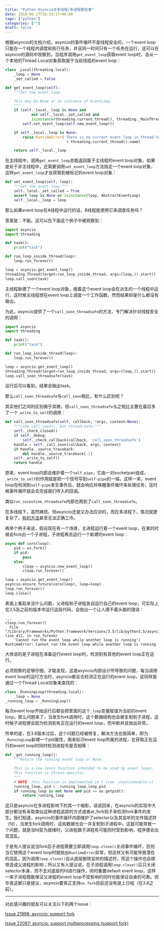 ```yaml
---
title: "Python Asyncio与多线程/多进程那些事"
date: 2018-06-27T16:33:17+08:00
tags: ["python"]
categories: [""]
draft: false
---
```


根据asyncio的文档介绍，asyncio的事件循环不是线程安全的，一个event loop只能在一个线程内调度和执行任务，并且同一时间只有一个任务在运行，这可以在asyncio的源码中观察到，当程序调用`get_event_loop`获取event loop时，会从一个本地的Thread Local对象获取属于当前线程的event loop：

```python
class _Local(threading.local):
    _loop = None
    _set_called = False

def get_event_loop(self):
    """Get the event loop.

    This may be None or an instance of EventLoop.
    """
    if (self._local._loop is None and
            not self._local._set_called and
            isinstance(threading.current_thread(), threading._MainThread)):
        self.set_event_loop(self.new_event_loop())

    if self._local._loop is None:
        raise RuntimeError('There is no current event loop in thread %r.'
                            % threading.current_thread().name)

    return self._local._loop
```

在主线程中，调用`get_event_loop`总能返回属于主线程的event loop对象，如果是处于非主线程中，还需要调用`set_event_loop`方法指定一个event loop对象，这样`get_event_loop`才会获取到被标记的event loop对象：

```python
def set_event_loop(self, loop):
    """Set the event loop."""
    self._local._set_called = True
    assert loop is None or isinstance(loop, AbstractEventLoop)
    self._local._loop = loop
```

那么如果event loop在A线程中运行的话，B线程能使用它来调度任务吗？

答案是：不能。这可以在下面这个例子中被观察到：

```python
import asyncio
import threading

def task():
    print("task")

def run_loop_inside_thread(loop):
    loop.run_forever()

loop = asyncio.get_event_loop()
threading.Thread(target=run_loop_inside_thread, args=(loop,)).start()
loop.call_soon(task)
```

主线程新建了一个event loop对象，接着这个event loop会在派生的一个线程中运行，这时候主线程想在event loop上调度一个工作函数，然而结果却是什么都没有输出。

为此，asyncio提供了一个`call_soon_threadsafe`的方法，专门解决针对线程安全的调用：

```python
import asyncio
import threading

def task():
    print("task")

def run_loop_inside_thread(loop):
    loop.run_forever()

loop = asyncio.get_event_loop()
threading.Thread(target=run_loop_inside_thread, args=(loop,)).start()
loop.call_soon_threadsafe(task)
```

运行后可以看到，结果会输出task。

那么`call_soon_threadsafe`与`call_soon`相比，有什么区别呢？

其实他们之间的区别微乎其微，但`call_soon_threadsafe`与之相比主要在最后多了一个`_write_to_self`的调用：

```python
def call_soon_threadsafe(self, callback, *args, context=None):
    """Like call_soon(), but thread-safe."""
    self._check_closed()
    if self._debug:
        self._check_callback(callback, 'call_soon_threadsafe')
    handle = self._call_soon(callback, args, context)
    if handle._source_traceback:
        del handle._source_traceback[-1]
    self._write_to_self()
    return handle
```

原来，event loop内部会维护着一个`self-pipe`，它由一对socketpair组成，`_write_to_self`的作用就是把一个信号写到`self-pipe`的一端，这样一来，event loop在检测到`self-pipe`发生事件后，就会响应并唤醒事件循环来处理任务，这时候事件循环就会去完成我们传入的回调。

类似`run_coroutine_threadsafe`内部也用到了`call_soon_threadsafe`。

在多线程下，虽然麻烦，但asyncio还是又办法应对的，而在多进程下，情况就更复杂了，[有的方法](https://link.zhihu.com/?target=https%3A//bugs.python.org/issue33688)甚至无法正确工作。

再举个例子来说，假设现在有一个场景，主进程运行着一个event loop，在某的时候会fork出一个子进程，子进程再去运行一个新建的event loop：

```python
async def coro(loop):
    pid = os.fork()
    if pid:
        pass
    else:
        cloop = asyncio.new_event_loop()
        cloop.run_forever()

loop = asyncio.get_event_loop()
asyncio.ensure_future(coro(loop), loop=loop)
loop.run_forever()
loop.close()
```

表面上看起来没什么问题，父进程和子进程各自运行自己的event loop，可实际上在3.5及之前的版本中运行这段代码，会抛出一个让人摸不着头脑的错误：

```shell
...
cloop.run_forever()
  File "/Library/Frameworks/Python.framework/Versions/3.5/lib/python3.5/asyncio/base_events.py", line 411, in run_forever
    'Cannot run the event loop while another loop is running')
RuntimeError: Cannot run the event loop while another loop is running
```

大体说的是子进程在准备运行event loop时，检测到有其他的event loop正在运行。

必须观察的足够仔细，才能发现，这是asyncio内部设计所导致的问题，每当调用event loop的运行方法时，asyncio都会去检测正在运行的event loop，这同样是通过一个Thread Local对象来查找的：

```python
class _RunningLoop(threading.local):
    _loop = None
_running_loop = _RunningLoop()
```

每次event loop开始运行后都会把里面的这个`_loop`变量赋值为当前的event loop，那么问题来了，当发生fork调用时，这个数据结构也会被复制到子进程，这时候子进程便会因为检测到有正在运行的event loop，而中断并且抛出异常。

所幸的是，在3.6版本过后，这个问题已经被修复，解决方法也很简单，即为`_RunningLoop`新增一个pid属性，用来标识event loop所属的进程，在获取正在运行的event loop时同时检测进程号是否相等：

```python
def _get_running_loop():
    """Return the running event loop or None.

    This is a low-level function intended to be used by event loops.
    This function is thread-specific.
    """
    # NOTE: this function is implemented in C (see _asynciomodule.c)
    running_loop, pid = _running_loop.loop_pid
    if running_loop is not None and pid == os.getpid():
        return running_loop
```

这只是asyncio在多进程影响下的其一个缩影，话说回来，在asyncio的实现中大部分都没有采取类似这种进程追踪的方式或者at_fork钩子来检测fork事件的发生。我们知道，asyncio的事件循环内部维护了selector以及其监听的文件描述符（fd），当发生fork调用时，这些数据也会一并复制到子进程中，这就可能导致一个问题，就是当fd变为就绪时，父进程跟子进程有可能同时受到影响，程序便会出现混乱。

于是有人提议说当fork后子进程需要立即调用`loop.close()`关闭事件循环，否则当它使用这个event loop时就抛出`RuntimeError`异常，但这样又有可能导致潜在的混乱，因为调用`loop.close()`会从底层删除监听的描述符，而这个操作也会顺带造成父进程的影响；所以又有人提议说，在子进程调用`loop.close()`后只关闭selector本身，而不去对底层的fd进行操作，同时重置default event loop，这样一来子进程既能保证父进程的event loop不受影响的同时也能保证自身的可靠。但毕竟这都只是提议，asyncio要真正支持`os.fork`目前还没有提上日程（在3.8之前）。

------

对此感兴趣的朋友可以关注以下的两个issue：

[Issue 21998: asyncio: support fork](https://link.zhihu.com/?target=https%3A//bugs.python.org/issue21998)

[Issue 22087: asyncio: support multiprocessing (support fork)](https://link.zhihu.com/?target=https%3A//bugs.python.org/issue22087)
